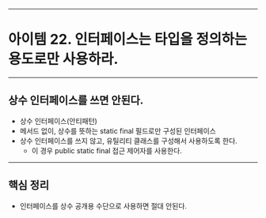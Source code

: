 
---
# 아이템 22. 인터페이스는 타입을 정의하는 용도로만 사용하라.

---
## 상수 인터페이스를 쓰면 안된다.

- 상수 인터페이스(안티패턴)
- 메서드 없이, 상수를 뜻하는 static final 필드로만 구성된 인터페이스
- 상수 인터페이스를 쓰지 않고, 유틸리티 클래스를 구성해서 사용하도록 한다.
	- 이 경우 public static final 접근 제어자를 사용한다.

---
## 핵심 정리
* 인터페이스를 상수 공개용 수단으로 사용하면 절대 안된다.
